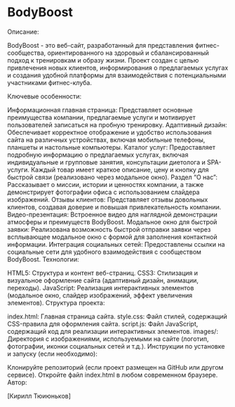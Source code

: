 # BodyBoost
Описание:

BodyBoost - это веб-сайт, разработанный для представления фитнес-сообщества, ориентированного на здоровый и сбалансированный подход к тренировкам и образу жизни. Проект создан с целью привлечения новых клиентов, информирования о предлагаемых услугах и создания удобной платформы для взаимодействия с потенциальными участниками фитнес-клуба.

Ключевые особенности:

Информационная главная страница: Представляет основные преимущества компании, предлагаемые услуги и мотивирует пользователей записаться на пробную тренировку.
Адаптивный дизайн: Обеспечивает корректное отображение и удобство использования сайта на различных устройствах, включая мобильные телефоны, планшеты и настольные компьютеры.
Каталог услуг: Предоставляет подробную информацию о предлагаемых услугах, включая индивидуальные и групповые занятия, консультации диетолога и SPA-услуги. Каждый товар имеет краткое описание, цену и кнопку для быстрой связи (реализовано через модальное окно).
Раздел “О нас”: Рассказывает о миссии, истории и ценностях компании, а также демонстрирует фотографии офиса с использованием слайдера изображений.
Отзывы клиентов: Представляет отзывы довольных клиентов, создавая доверие и повышая привлекательность компании.
Видео-презентация: Встроенное видео для наглядной демонстрации атмосферы и преимуществ BodyBoost.
Модальное окно для быстрой заявки: Реализована возможность быстрой отправки заявки через всплывающее модальное окно с формой для заполнения контактной информации.
Интеграция социальных сетей: Предоставлены ссылки на социальные сети для удобного взаимодействия с сообществом BodyBoost.
Технологии:

HTML5: Структура и контент веб-страниц.
CSS3: Стилизация и визуальное оформление сайта (адаптивный дизайн, анимации, переходы).
JavaScript: Реализация интерактивных элементов (модальное окно, слайдер изображений, эффект увеличения элементов).
Структура проекта:

index.html: Главная страница сайта.
style.css: Файл стилей, содержащий CSS-правила для оформления сайта.
script.js: Файл JavaScript, содержащий код для реализации интерактивных элементов.
images/: Директория с изображениями, используемыми на сайте (логотип, фотографии, иконки социальных сетей и т.д.).
Инструкции по установке и запуску (если необходимо):

Клонируйте репозиторий (если проект размещен на GitHub или другом сервисе).
Откройте файл index.html в любом современном браузере.
Автор:

[Кирилл Тюиюньков]
